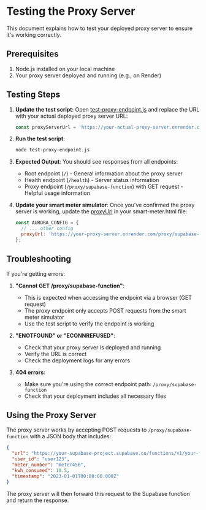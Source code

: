 # Testing the Proxy Server

This document explains how to test your deployed proxy server to ensure it's working correctly.

## Prerequisites

1. Node.js installed on your local machine
2. Your proxy server deployed and running (e.g., on Render)

## Testing Steps

1. **Update the test script**:
   Open [test-proxy-endpoint.js](file:///e:/Main/Projects/internal/Aurora/aurora-energy-flow/test-proxy-endpoint.js) and replace the URL with your actual deployed proxy server URL:
   ```javascript
   const proxyServerUrl = 'https://your-actual-proxy-server.onrender.com'; // Replace with your actual URL
   ```

2. **Run the test script**:
   ```bash
   node test-proxy-endpoint.js
   ```

3. **Expected Output**:
   You should see responses from all endpoints:
   - Root endpoint (`/`) - General information about the proxy server
   - Health endpoint (`/health`) - Server status information
   - Proxy endpoint (`/proxy/supabase-function`) with GET request - Helpful usage information

4. **Update your smart meter simulator**:
   Once you've confirmed the proxy server is working, update the [proxyUrl](file://e:\Main\Projects\internal\Aurora\aurora-energy-flow\simulator\test-proxy.js#L4-L4) in your smart-meter.html file:
   ```javascript
   const AURORA_CONFIG = {
     // ... other config
     proxyUrl: 'https://your-proxy-server.onrender.com/proxy/supabase-function'
   };
   ```

## Troubleshooting

If you're getting errors:

1. **"Cannot GET /proxy/supabase-function"**:
   - This is expected when accessing the endpoint via a browser (GET request)
   - The proxy endpoint only accepts POST requests from the smart meter simulator
   - Use the test script to verify the endpoint is working

2. **"ENOTFOUND" or "ECONNREFUSED"**:
   - Check that your proxy server is deployed and running
   - Verify the URL is correct
   - Check the deployment logs for any errors

3. **404 errors**:
   - Make sure you're using the correct endpoint path: `/proxy/supabase-function`
   - Check that your deployment includes all necessary files

## Using the Proxy Server

The proxy server works by accepting POST requests to `/proxy/supabase-function` with a JSON body that includes:
```json
{
  "url": "https://your-supabase-project.supabase.co/functions/v1/your-function",
  "user_id": "user123",
  "meter_number": "meter456",
  "kwh_consumed": 10.5,
  "timestamp": "2023-01-01T00:00:00.000Z"
}
```

The proxy server will then forward this request to the Supabase function and return the response.
